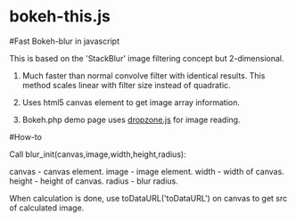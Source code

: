bokeh-this.js
=============

#Fast Bokeh-blur in javascript

This is based on the 'StackBlur' image filtering concept but 2-dimensional.

1. Much faster than normal convolve filter with identical results. This method scales linear with filter size instead of quadratic.

2. Uses html5 canvas element to get image array information.

3. Bokeh.php demo page uses [dropzone.js](http://www.dropzonejs.com/) for image reading.

#How-to

Call blur_init(canvas,image,width,height,radius):

canvas - canvas element.
image - image element.
width - width of canvas.
height - height of canvas.
radius - blur radius.

When calculation is done, use toDataURL('toDataURL') on canvas to get src of calculated image.
